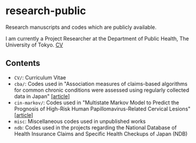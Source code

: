 # research-public
Research manuscripts and codes which are publicly available.

I am currently a Project Researcher at the Department of Public Health, The University of Tokyo.
[CV](https://github.com/harakonan/research-public/blob/master/CV/CV_KH.pdf)

## Contents

- `CV/`: Curriculum Vitae
- `cba/`: Codes used in "Association measures of claims-based algorithms for common chronic conditions were assessed using regularly collected data in Japan" [[article]](https://doi.org/10.1016/j.jclinepi.2018.03.004)
- `cin-markov/`: Codes used in "Multistate Markov Model to Predict the Prognosis of High-Risk Human Papillomavirus-Related Cervical Lesions" [[article]](https://www.mdpi.com/2072-6694/12/2/270)
- `misc`: Miscellaneous codes used in unpublished works
- `ndb`: Codes used in the projects regarding the National Database of Health Insurance Claims and Specific Health Checkups of Japan (NDB)